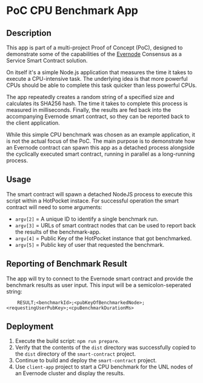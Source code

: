 # PoC CPU Benchmark App

## Description

This app is part of a multi-project Proof of Concept (PoC), designed to demonstrate some of the capabilities of the [Evernode](https://evernode.org/) Consensus as a Service Smart Contract solution.

On itself it's a simple Node.js application that measures the time it takes to execute a CPU-intensive task. The underlying idea is that more powerful CPUs should be able to complete this task quicker than less powerful CPUs.

The app repeatedly creates a random string of a specified size and calculates its SHA256 hash. The time it takes to complete this process is measured in milliseconds. Finally, the results are fed back into the accompanying Evernode smart contract, so they can be reported back to the client application.

While this simple CPU benchmark was chosen as an example application, it is not the actual focus of the PoC. The main purpose is to demonstrate how an Evernode contract can spawn this app as a detached process alongside the cyclically executed smart contract, running in parallel as a long-running process.

## Usage

The smart contract will spawn a detached NodeJS process to execute this script within a HotPocket instace. For successful operation the smart contract will need to some arguments:

-   `argv[2]` = A unique ID to identify a single benchmark run.
-   `argv[3]` = URLs of smart contract nodes that can be used to report back the results of the benchmark-app.
-   `argv[4]` = Public Key of the HotPocket instance that got benchmarked.
-   `argv[5]` = Public key of user that requested the benchmark.

## Reporting of Benchmark Result

The app will try to connect to the Evernode smart contract and provide the benchmark results as user input. This input will be a semicolon-seperated string:

```text
    RESULT;<benchmarkId>;<pubKeyOfBenchmarkedNode>;<requestingUserPubKey>;<cpuBenchmarkDurationMs>
```

## Deployment

1. Execute the build script: `npm run prepare`.
2. Verify that the contents of the `dist` directory was successfully copied to the `dist` directory of the `smart-contract` project.
3. Continue to build and deploy the `smart-contract` project.
4. Use `client-app` project to start a CPU benchmark for the UNL nodes of an Evernode cluster and display the results.

